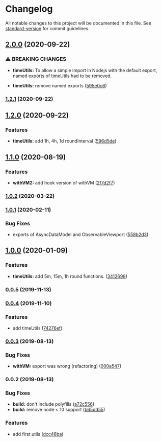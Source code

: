 # Changelog

All notable changes to this project will be documented in this file. See [standard-version](https://github.com/conventional-changelog/standard-version) for commit guidelines.

## [2.0.0](https://github.com/AoDev/bard-instruments/compare/v1.2.1...v2.0.0) (2020-09-22)


### ⚠ BREAKING CHANGES

* **timeUtils:** To allow a simple import in Nodejs with the default export,
named exports of timeUtils had to be removed.

* **timeUtils:** remove named exports ([595e0c6](https://github.com/AoDev/bard-instruments/commit/595e0c66776130fd411d6108081a5c47d9826dab))

### [1.2.1](https://github.com/AoDev/bard-instruments/compare/v1.2.0...v1.2.1) (2020-09-22)

## [1.2.0](https://github.com/AoDev/bard-instruments/compare/v1.1.0...v1.2.0) (2020-09-22)


### Features

* **timeUtils:** add 1h, 4h, 1d roundInterval ([596d5de](https://github.com/AoDev/bard-instruments/commit/596d5de1e868ac366b00088d747d8008fad87f27))

## [1.1.0](https://github.com/AoDev/bard-instruments/compare/v1.0.2...v1.1.0) (2020-08-19)


### Features

* **withVM2:** add hook version of withVM ([2f7d2f7](https://github.com/AoDev/bard-instruments/commit/2f7d2f76d55a8b26d9d647df09fd4c988585438e))

### [1.0.2](https://github.com/AoDev/bard-instruments/compare/v1.0.1...v1.0.2) (2020-03-22)

### [1.0.1](https://github.com/AoDev/bard-instruments/compare/v1.0.0...v1.0.1) (2020-02-11)


### Bug Fixes

* exports of AsyncDataModel and ObservableViewport ([558b2d3](https://github.com/AoDev/bard-instruments/commit/558b2d3465e755051ba5ec93ba1e4b5cb67687e5))

## [1.0.0](https://github.com/AoDev/bard-instruments/compare/v0.0.5...v1.0.0) (2020-01-09)


### Features

* **timeUtils:** add 5m, 15m, 1h round functions. ([3412698](https://github.com/AoDev/bard-instruments/commit/3412698e3609ada0f249f3b7e952bc31b036744b))

### [0.0.5](https://github.com/AoDev/bard-instruments/compare/v0.0.4...v0.0.5) (2019-11-13)

### [0.0.4](https://github.com/AoDev/bard-instruments/compare/v0.0.3...v0.0.4) (2019-11-10)


### Features

* add timeUtils ([74276ef](https://github.com/AoDev/bard-instruments/commit/74276ef))

### [0.0.3](https://github.com/AoDev/bard-instruments/compare/v0.0.2...v0.0.3) (2019-08-13)


### Bug Fixes

* **withVM:** export was wrong (refactoring) ([000a547](https://github.com/AoDev/bard-instruments/commit/000a547))

### 0.0.2 (2019-08-13)


### Bug Fixes

* **build:** don't include polyfills ([a72c556](https://github.com/AoDev/bard-instruments/commit/a72c556))
* **build:** remove node < 10 support ([b65dd55](https://github.com/AoDev/bard-instruments/commit/b65dd55))


### Features

* add first utils ([dcc48ba](https://github.com/AoDev/bard-instruments/commit/dcc48ba))
